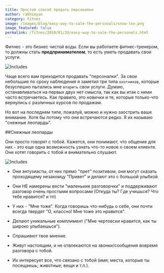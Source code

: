 ```yaml
---
title: Простой способ продать персоналки
author: rakhimyan
category: Fitnes
image: /images/blog/easy-way-to-sale-the-personals/snow-leo.png
image_featured: false
permalink: /fitnes/2018/01/20/easy-way-to-sale-the-personals.html
---
```

Фитнес - это бизнес чистой воды. Если вы работаете фитнес-тренером, то должны стать __предпринимателем__, то есть уметь продавать свои услуги. 

![Includes](/images/blog/easy-way-to-sale-the-personals/fitnes.png)

Чаще всего вам приходится продавать "персоналки". За свои небольшие по сроку наблюдения я заметил три типа `охотников`, которые безуспешно пытались мне `впарить` свои услуги. Думаю, останавливаться на первых двух нет смысла, так как вы итак с ними часто встречаетесь. Как правило, это новички и те, которые только-что вернулись с различных курсов по продажам. 

Но вот на последнем типе, пожалуй, можно и нужно заострить ваше внимание. Хотя бы потому что они встречаются редко. Я их называю "cнежные леопарды".

##Снежные леопарды

Они просто говорят с тобой. Кажется, они понимают, что общение для них - это еще одна возможность узнать что-то новое о своем клиенте. Они хотят говорить с тобой и внимательно слушают.

![Includes](/images/blog/easy-way-to-sale-the-personals/snow-leo.png)

* Они энтузиасты, от них прямо "прет" позитивом, они могут сказать проходящему незакомцу "Привет" и делают это с большой улыбкой.

* Они НЕ намерены вести "маленькие разговорчки" и поддерживают разговор очень простыми вопросами (Откуда ты? Где учишься? Что тебе нравится? и тп)

* У них - "Мне тоже". Когда говоришь что-нибудь о себе, они почти всегда твердят "О, классно! Мне тоже это нравится".

* Делают уникальные комплимент ("Мне чертовски нравится, как ты широко улыбаешься").

* Спрашивют твое мнение.

* Живут настоящим, и не отвлекаются на звонки/сообщения вовремя разговора с тобой.

* Их интересует все, что связано с тобой (имя; места, которые ты посещаешь; животные; вещи и т.п.). 
